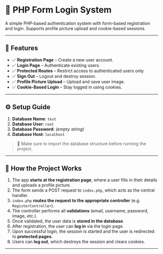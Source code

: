 # 🧾 PHP Form Login System

A simple PHP-based authentication system with form-based registration and login. Supports profile picture upload and cookie-based sessions.

---

## 🚀 Features

- ✅ **Registration Page** – Create a new user account.
- ✅ **Login Page** – Authenticate existing users.
- ✅ **Protected Routes** – Restrict access to authenticated users only.
- ✅ **Sign Out** – Logout and destroy session.
- ✅ **Profile Picture Upload** – Upload and save user image.
- ✅ **Cookie-Based Login** – Stay logged in using cookies.

---

## ⚙️ Setup Guide

1. **Database Name**: `test`  
2. **Database User**: `root`  
3. **Database Password**: *(empty string)*  
4. **Database Host**: `localhost`

> 📌 Make sure to import the database structure before running the project.

---

## 🔄 How the Project Works

1. The app **starts at the registration page**, where a user fills in their details and uploads a profile picture.
2. The form sends a POST request to `index.php`, which acts as the central handler.
3. `index.php` **routes the request to the appropriate controller** (e.g. `RegisterController`).
4. The controller performs all **validations** (email, username, password, image, etc.).
5. Once validated, the user data is **stored in the database**.
6. After registration, the user can **log in** via the login page.
7. Upon successful login, the session is started and the user is redirected to **protected pages**.
8. Users can **log out**, which destroys the session and clears cookies.

---

